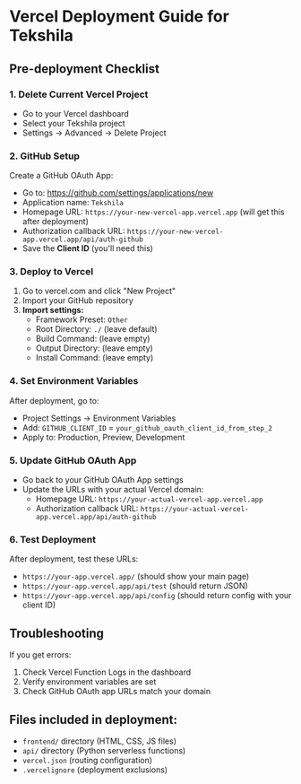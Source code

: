 # Vercel Deployment Guide for Tekshila

## Pre-deployment Checklist

### 1. Delete Current Vercel Project
- Go to your Vercel dashboard
- Select your Tekshila project
- Settings → Advanced → Delete Project

### 2. GitHub Setup
Create a GitHub OAuth App:
- Go to: https://github.com/settings/applications/new
- Application name: `Tekshila`
- Homepage URL: `https://your-new-vercel-app.vercel.app` (will get this after deployment)
- Authorization callback URL: `https://your-new-vercel-app.vercel.app/api/auth-github`
- Save the **Client ID** (you'll need this)

### 3. Deploy to Vercel
1. Go to vercel.com and click "New Project"
2. Import your GitHub repository
3. **Import settings:**
   - Framework Preset: `Other`
   - Root Directory: `./` (leave default)
   - Build Command: (leave empty)
   - Output Directory: (leave empty)
   - Install Command: (leave empty)

### 4. Set Environment Variables
After deployment, go to:
- Project Settings → Environment Variables
- Add: `GITHUB_CLIENT_ID` = `your_github_oauth_client_id_from_step_2`
- Apply to: Production, Preview, Development

### 5. Update GitHub OAuth App
- Go back to your GitHub OAuth App settings
- Update the URLs with your actual Vercel domain:
  - Homepage URL: `https://your-actual-vercel-app.vercel.app`
  - Authorization callback URL: `https://your-actual-vercel-app.vercel.app/api/auth-github`

### 6. Test Deployment
After deployment, test these URLs:
- `https://your-app.vercel.app/` (should show your main page)
- `https://your-app.vercel.app/api/test` (should return JSON)
- `https://your-app.vercel.app/api/config` (should return config with your client ID)

## Troubleshooting
If you get errors:
1. Check Vercel Function Logs in the dashboard
2. Verify environment variables are set
3. Check GitHub OAuth app URLs match your domain

## Files included in deployment:
- `frontend/` directory (HTML, CSS, JS files)
- `api/` directory (Python serverless functions)
- `vercel.json` (routing configuration)
- `.vercelignore` (deployment exclusions)

